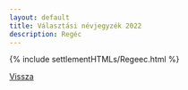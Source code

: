 ```yaml
---
layout: default
title: Választási névjegyzék 2022
description: Regéc
---
```


{% include settlementHTMLs/Regeec.html %}

[Vissza](./)
